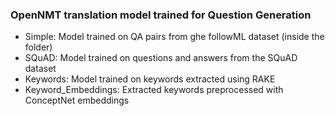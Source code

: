 ### OpenNMT translation model trained for Question Generation

- Simple: Model trained on QA pairs from ghe followML dataset (inside the folder)
- SQuAD: Model trained on questions and answers from the SQuAD dataset
- Keywords: Model trained on keywords extracted using RAKE
- Keyword_Embeddings: Extracted keywords preprocessed with ConceptNet embeddings
